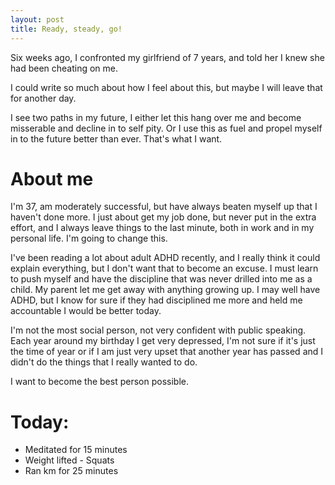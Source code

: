 ```yaml
---
layout: post
title: Ready, steady, go!
---
```


Six weeks ago, I confronted my girlfriend of 7 years, and told her I knew she had been cheating on me. 

I could write so much about how I feel about this, but maybe I will leave that for another day.

I see two paths in my future, I either let this hang over me and become misserable and decline in to self pity. Or I use this as fuel and propel myself in to the future better than ever. That's what I want.

# About me
I'm 37, am moderately successful, but have always beaten myself up that I haven't done more. I just about get my job done, but never put in the extra effort, and I always leave things to the last minute, both in work and in my personal life. I'm going to change this.

I've been reading a lot about adult ADHD recently, and I really think it could explain everything, but I don't want that to become an excuse. I must learn to push myself and have the discipline that was never drilled into me as a child. My parent let me get away with anything growing up. I may well have ADHD, but I know for sure if they had disciplined me more and held me accountable I would be better today.

I'm not the most social person, not very confident with public speaking. Each year around my birthday I get very depressed, I'm not sure if it's just the time of year or if I am just very upset that another year has passed and I didn't do the things that I really wanted to do.

I want to become the best person possible.

# Today:
- Meditated for 15 minutes
- Weight lifted - Squats
- Ran km for 25 minutes
